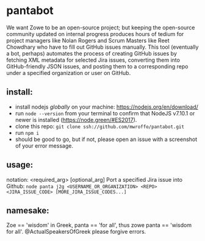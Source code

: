 # pantabot
We want Zowe to be an open-source project; but keeping the open-source community updated on internal progress produces hours of tedium for project managers like Nolan Rogers and Scrum Masters like Reet Chowdhary who have to fill out GitHub issues manually. This tool (eventually a bot, perhaps) automates the process of creating GitHub issues by fetching XML metadata for selected Jira issues, converting them into GitHub-friendly JSON issues, and posting them to a corresponding repo under a specified organization or user on GitHub.

## install:
* install nodejs _globally_ on your machine: https://nodejs.org/en/download/
* run `node --version` from your terminal to confirm that NodeJS v7.10.1 or newer is installed (https://node.green/#ES2017).
* clone this repo: `git clone ssh://github.com/mwroffo/pantabot.git`
* run `npm i`
* should be good to go, but if not, please open an issue with a screenshot of your error message.

## usage:
notation: <required_arg> [optional_arg]
Port a specified Jira issue into Github:
`node panta j2g <USERNAME_OR_ORGANIZATION> <REPO> <JIRA_ISSUE_CODE> [MORE_JIRA_ISSUE_CODES...]`

## namesake:
Zoe == 'wisdom' in Greek, panta == 'for all', thus zowe panta == 'wisdom for all'. @ActualSpeakersOfGreek please forgive errors.
